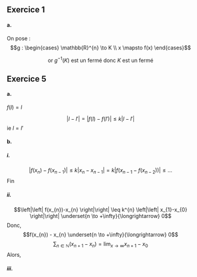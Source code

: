 ## Exercice 1
#### a.
On pose : 
$$g : \begin{cases}
\mathbb{R}^{n} \to K \\
x \mapsto f(x)
\end{cases}$$

$$\text{ or }g^{-1}(K) \text{ est un fermé donc }K \text{ est un fermé} $$

## Exercice 5
#### a. 
$f(l) = l$

$$\left| l-l'\right|=\left| f(l)-f(l')\right| \leq k \left| l-l'\right|$$
ie $l=l'$

#### b.
##### i.
$$\left| f(x_{n}) - f(x_{n-1})\right| \leq k \left| x_{n}-x_{n-1}\right| = k \left| f(x_{n-1} - f(x_{n-2}))\right| \leq \dots$$
Fin

##### ii.
$$\left|\left| f(x_{n})-x_{n} \right|\right| \leq k^{n} \left|\left| x_{1}-x_{0} \right|\right|  \underset{n \to +\infty}{\longrightarrow} 0$$
Donc, 
$$f(x_{n}) - x_{n} \underset{n \to +\infty}{\longrightarrow} 0$$
$$\sum_{n \in \mathbb{N}} (x_{n+1}-x_{n}) = \lim_{ x \to \infty } x_{n+1} - x_{0}$$
Alors, 


##### iii.
